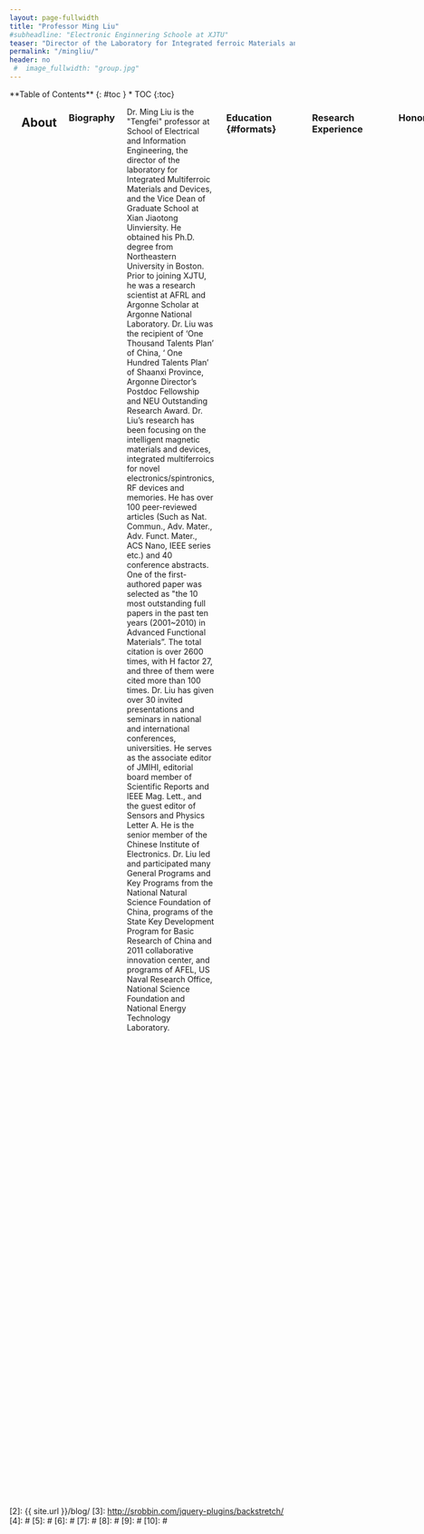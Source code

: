 ```yaml
---
layout: page-fullwidth
title: "Professor Ming Liu"
#subheadline: "Electronic Enginnering Schoole at XJTU"
teaser: "Director of the Laboratory for Integrated ferroic Materials and Devices"
permalink: "/mingliu/"
header: no
 #  image_fullwidth: "group.jpg"
---
```

<div class="row">
<div class="medium-4 medium-push-8 columns" markdown="1">
<div class="panel radius" markdown="1">
**Table of Contents**
{: #toc }
*  TOC
{:toc}
</div>
</div><!-- /.medium-4.columns -->



<div class="medium-8 medium-pull-4 columns" markdown="1">
<img src="{{ site.urlimg }}liupho.jpg" alt="">

## About

### Biography
<p>  Dr. Ming Liu is the "Tengfei" professor at School of Electrical and Information Engineering, the director of the laboratory for Integrated Multiferroic Materials and Devices, and the Vice Dean of Graduate School at Xian Jiaotong Uinviersity. He obtained his Ph.D. degree from Northeastern University in Boston. Prior to joining XJTU, he was a research scientist at AFRL and Argonne Scholar at Argonne National Laboratory. Dr. Liu was the recipient of ‘One Thousand Talents Plan’ of China, ‘ One Hundred Talents Plan’ of Shaanxi Province, Argonne Director’s Postdoc Fellowship and NEU Outstanding Research Award. Dr. Liu’s research has been focusing on the intelligent magnetic materials and devices, integrated multiferroics for novel electronics/spintronics, RF devices and memories. He has over 100 peer-reviewed articles (Such as Nat. Commun., Adv. Mater., Adv. Funct. Mater., ACS Nano, IEEE series etc.) and 40 conference abstracts. One of the first-authored paper was selected as "the 10 most outstanding full papers in the past ten years (2001~2010) in Advanced Functional Materials”. The total citation is over 2600 times, with H factor 27, and three of them were cited more than 100 times. Dr. Liu has given over 30 invited presentations and seminars in national and international conferences, universities. He serves as the associate editor of JMIHI, editorial board member of Scientific Reports and IEEE Mag. Lett., and the guest editor of Sensors and Physics Letter A. He is the senior member of the Chinese Institute of Electronics. Dr. Liu led and participated many General Programs and Key Programs from the National Natural Science Foundation of China, programs of the State Key Development Program for Basic Research of China and 2011 collaborative innovation center, and programs of AFEL, US Naval Research Office, National Science Foundation and National Energy Technology Laboratory.</p>

### Education   {#formats}
<hr>
<table style="border:none;background:none;">
<tr>
    <th>Ph.D.</th>
    <th>Electrical Engineering</th>
    <th>Northeastern University</th>
    <th>2010.05</th>
</tr>
<tr style="border:none;background:none;">
    <th>M.Sc</th>
    <th>State Key Laboratory of Molecular Reaction Dynamics</th>
    <th>Dalian Institute of Chemical Physics, CAS</th>
    <th>2004.07</th>
</tr>
<tr style="border:none;background:none;">
    <th>B.A.</th>
    <th>Mathematical Physics</th>
    <th>Inner Mongoliar University</th>
    <th>1999.07</th>
</tr>
</table >

### Research Experience
<hr>
<table style="border:none;background:none;">
<tr>
    <th>Professor and Doctoral Supervisor</th>
    <th>the laboratory for Integrated Multiferroic Materials and Devices</th>
    <th>Xi'an Jiaotong University</th>
    <th>China</th>
    <th>2013 to Present</th>
</tr>
<tr style="border:none;background:none;">
    <th>Research Scientist</th>
    <th>Materials Manufactory Division</th>
    <th>AFRL</th>
    <th>U.S.A</th>
     <th>2012 to 2013</th>
</tr>
<tr style="border:none;background:none;">
    <th>Argonne Scholar</th>
    <th>Center for Nanoscale Materials</th>
    <th>Argonne National Laboratory (ANL)</th>
    <th>U.S.A</th>
     <th>2010 to 2012</th>
</tr>
</table >

### Honors
<hr>
<ol>
<li>2016,  ‘Hundred-Talent’ Program (Shaanxi)</li>
<li>2015,  ‘Young top-notch talent’ (A Class, Xi'an Jiaotong University)</li>
<li>2014,  ‘Tengfei’ Distinguished Professor (Xi'an Jiaotong University)</li>
<li>2013,  ‘Thousand Talent’ Program (the Organization Department of the Central Committee of the CPC)</li>
<li>2011,  Director’s Postdoctoral Fellowship of Argonne National Laboratory ( Less than %5 chance in 2011)</li>
<li>2010,  One of ten most outstanding papers in the past 10 years published in Adv. Funct. Mater</li>
</ol>

### Positions
<hr>
<ul>
<li>Vice Dean of Graduate School at Xi'an Jiaotong University</li>
<li>Xi'an CPPCC member</li>
<li>Youth Committee of the Federation of Returned Overseas Chinese</li>
<li>Editorial board member of Scientific Reports</li>
<li>Editorial board member of JMIHI</li>
<li>Guest Editor of Sensors</li>
<li>Guest Editor of Physics Letter A</li>
<li>Senior Member of the Chinese Institute of Electronics</li>
</ul>



## Research Interests
Dr. Liu’s research has been focusing on <strong>the intelligent magnetic materials and devices</strong>, <strong>integrated multiferroics for novel electronics/spintronics</strong>, <strong>RF devices and memories</strong>. 


## Selected Publications
<hr>
<ol style="font-family: Helvetica Neue,Helvetica,Arial,sans-serif;font-size: 14px;">
<li>B. Peng, Z. Zhou#, T. Nan#, G. Dong, M. Feng, Q. Yang, X. Wang, S. Zhao, D. Xian, Z-D Jiang, W. Ren, Z-G Ye,N. X. Sun, and M. Liu*, “Deterministic Switching of Perpendicular Magnetic Anisotropy by Voltage Control of Spin Reorientation Transition in (Co/Pt)3/Pb(Mg1/3Nb2/3)O3–PbTiO3 Multiferroic Heterostructures” ACS Nano, 10.1021/acsnano.7b01547 (2017)<a style="color:#ad0909"  href="/press/Deterministic-Switching-of-Perpendicular-Magnetic-Anisotropy-by-Voltage-Control-of-Spin-Reorientation-Transition-in-Multiferroic-Heterostructures//" ><strong>more&nbsp;></strong></a></li>
<li>S. Zhao, Z Zhou*, B. Peng, M. Zhu, M. Feng, Q. Yang, Y. Yan, W. Ren, Z-G Ye, Y. Liu, M. Liu*, “Quantitative Determination on Ionic Liquid Gating Control of Interfacial Magnetism” Advanced Materials DOI: 10.1002/adma.201606478 (2017 elected as the cover article)
<a style="color:#ad0909" href="/press/Quantitative-Determination-on-Ionic-Liquid-Gating-Control-of-Interfacial-Magnetism/" ><strong>more&nbsp;></strong></a>
</li>

<li>M. Zhu, Z. Zhou*, W. Ren*, B. Peng, S. Zhao, Y. Zhang, G. Niu, Z-G Ye, Y. Liu, M. Liu*,“Modulation of spin dynamics via voltage control of spin-lattice coupling in multiferroics” Advanced Functional Materials DOI: 10.1002/adfm.201605598 (2017 elected as the cover article)
<a style="color:#ad0909" href="/press/Modulation-of-spin-dynamics-via-voltage-control-of-spin-lattice-coupling-in-multiferroics/" ><strong>more&nbsp;></strong></a>
</li>
<li>M. Liu*, T. Nan, J.-M. Hu, S. Zhao, Z. Zhou*, C.-Y. Wang, Z.-D. Jiang, W. Ren, Z.-G. Ye, L.-Q. Chen, N. X. Sun*,“Electrically controlled non-volatile switching of magnetism in multiferroic heterostructures via engineered ferroelastic domain states”  NPG Asia Materials, 8, e316 (2016)<a style="color:#ad0909" href="http://www.nature.com/am/journal/v8/n9/full/am2016139a.html"><strong>more&nbsp;></strong></a></li>
<li>Z. Zhou, T. Morgan, Y Gao, Y Gao, D. Qiu, K. Ashraf, T. Nan, X. Yang, S. R. Bowden, D. T. Pierce, M. D. Stiles, J. Unguris, M. Liu, B. M. Howe, G. J. Brown, S. Salahuddin, R. Ramesh, N. Sun, “Probing electric field control of magnetism using ferromagnetic resonance” Nature Communications, 6, 6082 (2015)<a style="color:#ad0909" href="https://www.nature.com/articles/ncomms7082"><strong>more&nbsp;></strong></a></li>

<li>X. Yang, Z. Zhou, T. Nan, Y. Gao, G. M. Yang, M. Liu*, N. X. Sun,“Recent Advances in Multiferroic Oxide Heterostructures and Devices”  Journal of Materials Chemistry C, 4，234-243 ( 2016, invited review)<a style="color:#ad0909" href="http://pubs.rsc.org/en/content/articlelanding/2016/tc/c5tc03008k#!divAbstract"><strong>more&nbsp;></strong></a></li>
<li>M. Liu*, Z. Zhou#, T. X. Nan, B. M. Howe, G. J. Brown, N. X. Sun,“Voltage Tuning of Ferromagnetic Resonance with Bistable Magnetization Switching in Energy-Efficient Magnetoelectric Composites”  Advanced Materials, 25 (10), 1435 (2013)<a style="color:#ad0909" href="http://onlinelibrary.wiley.com/doi/10.1002/adma.201203792/full"><strong>more&nbsp;></strong></a> </li>
<li>M. Liu*, B. M. Howe, L. Grazulis, K. Mahalingam, T. X. Nan, N. X. Sun, G. J. Brown,“Voltage-impulse-induced non-volatile ferroelastic switching of ferromagnetic resonance for reconfigurable magnetoelectric microwave devices”  Advanced Materials, 25 (35), 4886 (2013)<a style="color:#ad0909" href="http://onlinelibrary.wiley.com/doi/10.1002/adma.201301989/full"><strong>more&nbsp;></strong></a></li>
<li>M. Liu*, J. lou, S. D. Li, N. X. Sun*, “E-field control of exchange coupling and deterministic magnetization switching in AFM/FM/FE multiferroic heterostructures” Advanced Functional Materials, 21, 2593 (2011)<a style="color:#ad0909" href="http://onlinelibrary.wiley.com/doi/10.1002/adfm.201002485/full"><strong>more&nbsp;></strong></a></li>
<li>M. Liu, O. Obi, J. Lou, Y. Chen, Z. Cai, S. Stoute, M. Espanol, M. Lew, X. Situ, K. S. Ziemer, V.G. Harris, N. X. Sun*, “Giant Electric Field Tuning of Magnetic Properties in Multiferroic Ferrite/Ferroelectric Heterostructures” Advanced Functional Materials 19, 1826 (2009) (Advanced Functional Materials Ten years 10 excellent paper award)<a style="color:#ad0909" href="http://onlinelibrary.wiley.com/doi/10.1002/adfm.200801907/full"><strong>more&nbsp;></strong></a></li>
<li>J. Lou, M. Liu, D. Reed, Y. Ren, N. X. Sun, “Giant Electric Field Tuning of Magnetism in Novel Multiferroic FeGaB/Lead Zinc Niobate–Lead Titanate (PZN-PT) Heterostructures”,Advanced Materials, 21, 4711 (2009)<a style="color:#ad0909" href="http://onlinelibrary.wiley.com/doi/10.1002/adma.200901131/full"><strong>more&nbsp;></strong></a></li>

</ol>

## Invited Talks
<hr>
<ol>
<li>2017.11.26-2017.12.1,<strong><em>2017 MRS Fall Meeting</em></strong>, Materials Research Society,   Boston, U.S.A.</li>
<li>2016.6.19-2016.6.23, <strong><em>9th International symposium on metal multilayer film</em></strong>, Uppsala University, Sweden.</li>
<li>2016.8.28-2016.9.5, <strong><em>2016 Sino-German Cooperation Forum</em></strong>,  University Potsdam, Germany.</li>
<li>2015.12.15-2015.12.20, <strong><em>Pacifichem 2015</em></strong>, American Chemical Society (ACS), Hawaii, U.S.A.</li>
<li>2015.11.29-2015.12.04,<strong><em>2015 MRS Fall Meeting</em></strong>, Materials Research Society,    Boston, U.S.A</li>
<li>2015.07.04-2015.07.06,<strong><em>International workshop on thin-films for electronics</em></strong>, electro-optics, energy and sensors, Suzhou University,  Suzhou,China.</li>
<li>2015.5.24-2015.5.27,<strong><em>ISAF-ISIF-PFM 2015</em></strong>, IEEE UFFC branch,   Singapore</li>
<li>2014.10.26-2014.10.30,<strong><em>AMF-AMEC-2014</em></strong>, Shanghai Institute of Ceramics, CAS,   Shanghai,China.</li>
<li>2014.10.28-2014.11.2, <strong><em>ICAUMS 2014</em></strong>, Asian Union of Magnetics Societies, Haikou, China.</li>
<li>2013.7,<strong><em>International Symposium on Integrated Ferroelectrics (ISIF) 2013</em></strong>,   Texas, U.S.A . </li>	

</ol>

## Contact 
<hr>
<dl>
<dt><h3>Ming Liu</h3></dt>
<dd>
<p>School of Electronic and Information Engineering </p>
<p>Xi'an Jiaotong University </p>
<p>28 W. Xianning Rd.</p>
<p>Xi'an, Shannxi 710049, China </p>
<p>Tel: (+86)-29-82669012</p>
<p>Email: mingliu@xjtu.edu.cn </p>
<p>http://gr.xjtu.edu.cn/web/mingliu </p>
<p>http://www.researcherid.com/rid/B-4143-2009</p>
</dd>
</dl>


</div><!-- /.medium-8.columns -->
</div><!-- /.row -->

 [1]: http://kramdown.gettalong.org/converter/html.html#toc
 [2]: {{ site.url }}/blog/
 [3]: http://srobbin.com/jquery-plugins/backstretch/
 [4]: #
 [5]: #
 [6]: #
 [7]: #
 [8]: #
 [9]: #
 [10]: #
